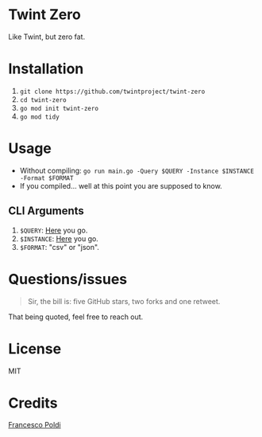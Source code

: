 # Twint Zero
Like Twint, but zero fat.

# Installation
1) `git clone https://github.com/twintproject/twint-zero`
2) `cd twint-zero`
3) `go mod init twint-zero`
4) `go mod tidy`

# Usage
- Without compiling: `go run main.go -Query $QUERY -Instance $INSTANCE -Format $FORMAT`
- If you compiled... well at this point you are supposed to know.

## CLI Arguments
1) `$QUERY`: [Here](https://github.com/igorbrigadir/twitter-advanced-search) you go.
2) `$INSTANCE`: [Here](https://github.com/zedeus/nitter/wiki/Instances) you go.
2) `$FORMAT`: "csv" or "json".

# Questions/issues
> Sir, the bill is: five GitHub stars, two forks and one retweet.

That being quoted, feel free to reach out.

# License 
MIT

# Credits
[Francesco Poldi](https://twitter.com/noneprivacy)